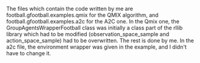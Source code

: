 The files which contain the code written by me are football.gfootball.examples.qmix for the QMIX algorithm, and football.gfootball.examples.a2c for the A2C one.
In the Qmix one, the GroupAgentsWrapperFootball class was initially a class part of the rllib library which had to be modified (observation_space_sample and action_space_sample)
had to be overwritten. The rest is done by me. In the a2c file, the environment wrapper was given in the example, and I didn't have to change it.
